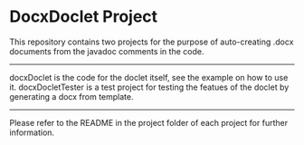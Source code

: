 # DocxDoclet Project

This repository contains two projects for the purpose of auto-creating .docx documents from the javadoc comments in the code.

---

docxDoclet is the code for the doclet itself, see the example on how to use it.
docxDocletTester is a test project for testing the featues of the doclet by generating a docx from template.

---
 
Please refer to the README in the project folder of each project for further information.
